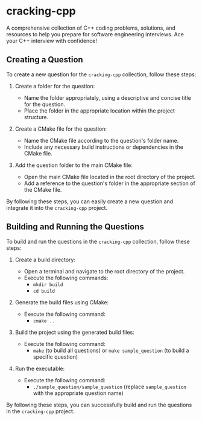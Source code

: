 # cracking-cpp
A comprehensive collection of C++ coding problems, solutions, and resources to help you prepare for software engineering interviews. Ace your C++ interview with confidence!


## Creating a Question

To create a new question for the `cracking-cpp` collection, follow these steps:

1. Create a folder for the question: 
    - Name the folder appropriately, using a descriptive and concise title for the question.
    - Place the folder in the appropriate location within the project structure.

2. Create a CMake file for the question:
    - Name the CMake file according to the question's folder name.
    - Include any necessary build instructions or dependencies in the CMake file.

3. Add the question folder to the main CMake file:
    - Open the main CMake file located in the root directory of the project.
    - Add a reference to the question's folder in the appropriate section of the CMake file.

By following these steps, you can easily create a new question and integrate it into the `cracking-cpp` project.


## Building and Running the Questions

To build and run the questions in the `cracking-cpp` collection, follow these steps:

1. Create a build directory:
    - Open a terminal and navigate to the root directory of the project.
    - Execute the following commands:
        - `mkdir build`
        - `cd build`

2. Generate the build files using CMake:
    - Execute the following command:
        - `cmake ..`

3. Build the project using the generated build files:
    - Execute the following command:
        - `make` (to build all questions) or `make sample_question` (to build a specific question)

4. Run the executable:
    - Execute the following command:
        - `./sample_question/sample_question` (replace `sample_question` with the appropriate question name)

By following these steps, you can successfully build and run the questions in the `cracking-cpp` project.
